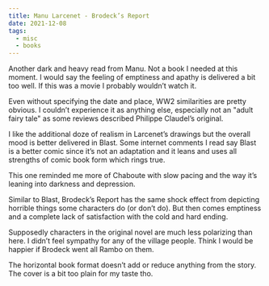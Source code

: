 ```yaml
---
title: Manu Larcenet - Brodeck’s Report
date: 2021-12-08
tags:
  - misc
  - books
---
```


Another dark and heavy read from Manu. Not a book I needed at this moment. I would say the feeling of emptiness and apathy is delivered a bit too well. If this was a movie I probably wouldn’t watch it.

Even without specifying the date and place, WW2 similarities are pretty obvious. I couldn’t experience it as anything else, especially not an "adult fairy tale" as some reviews described Philippe Claudel’s original.

I like the additional doze of realism in Larcenet’s drawings but the overall mood is better delivered in Blast.
Some internet comments I read say Blast is a better comic since it’s not an adaptation and it leans and uses all strengths of comic book form which rings true.

This one reminded me more of Chaboute with slow pacing and the way it’s leaning into darkness and depression.

Similar to Blast, Brodeck’s Report has the same shock effect from depicting horrible things some characters do (or don’t do). But then comes emptiness and a complete lack of satisfaction with the cold and hard ending.

Supposedly characters in the original novel are much less polarizing than here. I didn’t feel sympathy for any of the village people. Think I would be happier if Brodeck went all Rambo on them.

The horizontal book format doesn’t add or reduce anything from the story. The cover is a bit too plain for my taste tho.

